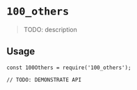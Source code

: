 # `100_others`

> TODO: description

## Usage

```
const 100Others = require('100_others');

// TODO: DEMONSTRATE API
```
